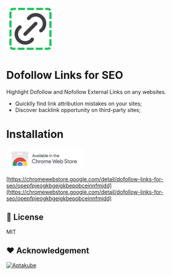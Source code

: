 ![](./public/icon/32.png)

# Dofollow Links for SEO

Highlight Dofollow and Nofollow External Links on any websites.

- Quicklly find link attribution mistakes on your sites;
- Discover backlink opportunity on third-party sites;

# Installation

<a href="https://chromewebstore.google.com/detail/dofollow-links-for-seo/opepfpjeogkbgeigkbepobceinnfmjdd">
<img src="./crx.png" alt="Chrome Web Store">
</a>

[https://chromewebstore.google.com/detail/dofollow-links-for-seo/opepfpjeogkbgeigkbepobceinnfmjdd](https://chromewebstore.google.com/detail/dofollow-links-for-seo/opepfpjeogkbgeigkbepobceinnfmjdd)

## 📃 License

MIT

## ❤️ Acknowledgement

<a href="https://seogets.com">
    <img src="https://seogets.com/og.png" alt="Aptakube">
</a>
